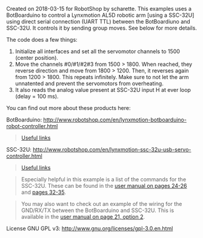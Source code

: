 Created on 2018-03-15 for RobotShop by scharette.
This examples uses a BotBoarduino to control a Lynxmotion AL5D robotic arm [using a SSC-32U] using direct serial connection (UART TTL) between the BotBoardiuno and SSC-32U. It controls it by sending group moves. See below for more details.

The code does a few things:
1) Initialize all interfaces and set all the servomotor channels to 1500 (center position).
2) Move the channels #0/#1/#2#3 from 1500 > 1800. When reached, they reverse direction and move from 1800 > 1200. Then, it reverses again from 1200 > 1800. This repeats infinitely. Make sure to not let the arm unnatented and prevent the servomotors from overheating.
3) It also reads the analog value present at SSC-32U input H at ever loop (delay = 100 ms).

You can find out more about these products here:

BotBoarduino: http://www.robotshop.com/en/lynxmotion-botboarduino-robot-controller.html
> [Useful links](http://www.robotshop.com/en/lynxmotion-botboarduino-robot-controller.html#Useful-Links)

SSC-32U: http://www.robotshop.com/en/lynxmotion-ssc-32u-usb-servo-controller.html
> [Useful links](http://www.robotshop.com/en/lynxmotion-ssc-32u-usb-servo-controller.html#Useful-Links)

> Especially helpful in this example is a list of the commands for the SSC-32U. These can be found in the [user manual on pages 24-26](http://www.lynxmotion.com/images/data/lynxmotion_ssc-32u_usb_user_guide.pdf#page=24) and [pages 32-35](http://www.lynxmotion.com/images/data/lynxmotion_ssc-32u_usb_user_guide.pdf#page=32).

> You may also want to check out an example of the wiring for the GND/RX/TX between the BotBoarduino and SSC-32U. This is available in the [user manual on page 21, option 2](http://www.lynxmotion.com/images/data/lynxmotion_ssc-32u_usb_user_guide.pdf#page=21).

License GNU GPL v3: http://www.gnu.org/licenses/gpl-3.0.en.html

